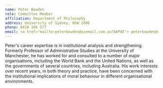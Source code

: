 ```yaml
---
name: Peter Bowden   
role: Committee Member
affiliation: Department of Philosophy
address: University of Sydney, NSW 2006  
phone: 0418 166 577  
email: <a href="mailto:peterbowden@ozemail.com.au?AAPAE"> peterbowden@ozemail.com.au </a>  
---
```


Peter's career expertise is in institutional analysis and strengthening. Formerly Professor of Administrative Studies at the University of Manchester, he has worked for and consulted to a number of major organisations, including the World Bank and the United Nations, as well as the governments of several countries, including Australia. His work interests over recent years, in both theory and practice, have been concerned with the institutional implications of moral behaviour in different organisational environments. 
